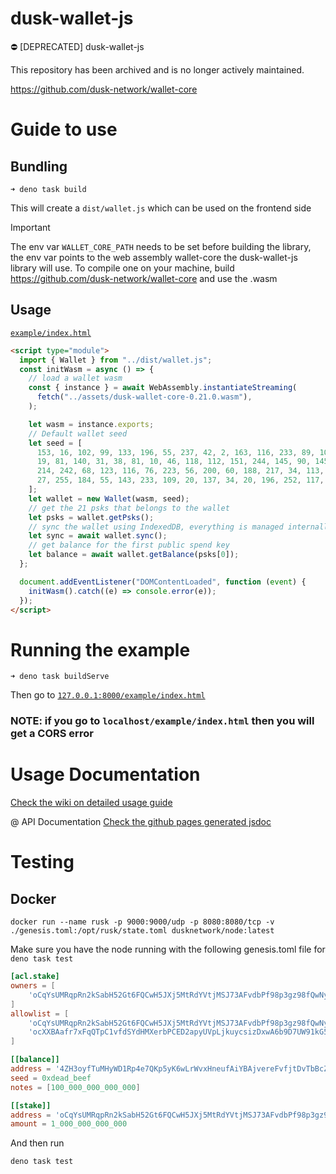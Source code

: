 # dusk-wallet-js
⛔ [DEPRECATED] dusk-wallet-js

This repository has been archived and is no longer actively maintained.

https://github.com/dusk-network/wallet-core

# Guide to use

## Bundling
```
➜ deno task build
```

This will create a `dist/wallet.js` which can be used on the frontend side


> [!IMPORTANT]
> The env var `WALLET_CORE_PATH` needs to be set before building the library, the env var points to the web assembly wallet-core the dusk-wallet-js library will use.
> To compile one on your machine, build https://github.com/dusk-network/wallet-core and use the .wasm

## Usage

[`example/index.html`](https://github.com/dusk-network/dusk-wallet-js/tree/main/example)

```html
<script type="module">
  import { Wallet } from "../dist/wallet.js";
  const initWasm = async () => {
    // load a wallet wasm
    const { instance } = await WebAssembly.instantiateStreaming(
      fetch("../assets/dusk-wallet-core-0.21.0.wasm"),
    );

    let wasm = instance.exports;
    // Default wallet seed
    let seed = [
      153, 16, 102, 99, 133, 196, 55, 237, 42, 2, 163, 116, 233, 89, 10, 115,
      19, 81, 140, 31, 38, 81, 10, 46, 118, 112, 151, 244, 145, 90, 145, 168,
      214, 242, 68, 123, 116, 76, 223, 56, 200, 60, 188, 217, 34, 113, 55, 172,
      27, 255, 184, 55, 143, 233, 109, 20, 137, 34, 20, 196, 252, 117, 221, 221,
    ];
    let wallet = new Wallet(wasm, seed);
    // get the 21 psks that belongs to the wallet
    let psks = wallet.getPsks();
    // sync the wallet using IndexedDB, everything is managed internally
    let sync = await wallet.sync();
    // get balance for the first public spend key
    let balance = await wallet.getBalance(psks[0]);
  };

  document.addEventListener("DOMContentLoaded", function (event) {
    initWasm().catch((e) => console.error(e));
  });
</script>
```

# Running the example

```
➜ deno task buildServe
```
Then go to [`127.0.0.1:8000/example/index.html`](http://127.0.0.1:8000/example/index.html)

### __NOTE__: **if you go to `localhost/example/index.html` then you will get a CORS error**

# Usage Documentation
[Check the wiki on detailed usage guide](https://github.com/dusk-network/dusk-wallet-js/wiki)

@ API Documentation
[Check the github pages generated jsdoc](https://dusk-network.github.io/dusk-wallet-js/)

# Testing

## Docker

```
docker run --name rusk -p 9000:9000/udp -p 8080:8080/tcp -v ./genesis.toml:/opt/rusk/state.toml dusknetwork/node:latest
```

Make sure you have the node running with the following genesis.toml file for  `deno task test`

```toml
[acl.stake]
owners = [
    'oCqYsUMRqpRn2kSabH52Gt6FQCwH5JXj5MtRdYVtjMSJ73AFvdbPf98p3gz98fQwNy9ZBiDem6m9BivzURKFSKLYWP3N9JahSPZs9PnZ996P18rTGAjQTNFsxtbrKx79yWu',
]
allowlist = [
    'oCqYsUMRqpRn2kSabH52Gt6FQCwH5JXj5MtRdYVtjMSJ73AFvdbPf98p3gz98fQwNy9ZBiDem6m9BivzURKFSKLYWP3N9JahSPZs9PnZ996P18rTGAjQTNFsxtbrKx79yWu',
    'ocXXBAafr7xFqQTpC1vfdSYdHMXerbPCED2apyUVpLjkuycsizDxwA6b9D7UW91kG58PFKqm9U9NmY9VSwufUFL5rVRSnFSYxbiKK658TF6XjHsHGBzavFJcxAzjjBRM4eF'
]

[[balance]]
address = '4ZH3oyfTuMHyWD1Rp4e7QKp5yK6wLrWvxHneufAiYBAjvereFvfjtDvTbBcZN5ZCsaoMo49s1LKPTwGpowik6QJG'
seed = 0xdead_beef
notes = [100_000_000_000_000]

[[stake]]
address = 'oCqYsUMRqpRn2kSabH52Gt6FQCwH5JXj5MtRdYVtjMSJ73AFvdbPf98p3gz98fQwNy9ZBiDem6m9BivzURKFSKLYWP3N9JahSPZs9PnZ996P18rTGAjQTNFsxtbrKx79yWu'
amount = 1_000_000_000_000
```

And then run

```
deno task test
```
